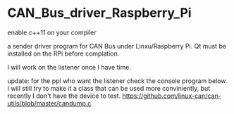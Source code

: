 # CAN_Bus_driver_Raspberry_Pi


enable c++11 on your compiler

a sender driver program for CAN Bus under Linxu/Raspberry Pi. Qt must be installed on the RPi before complation.

I will work on the listener once I have time.

update: for the ppl who want the listener check the console program below. I will still try to make it a class that can be used more conviniently, but recently I don't have the device to test.
https://github.com/linux-can/can-utils/blob/master/candump.c

